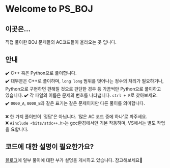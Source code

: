 # Welcome to PS_BOJ
## 이곳은...
직접 풀이한 BOJ 문제들의 AC코드들이 올라오는 곳 입니다.<br>

## 안내
✔️ C++ 혹은 Python으로 풀이합니다.<br>
✔️ 대부분은 C++로 풀이하며, `long long` 범위를 벗어나는 정수의 처리가 필요하거나, Python으로 구현하면 편해질 것으로 판단한 경우 등 가끔씩만 Python으로 풀이하고 있습니다.
✔️ 각 파일의 이름은 문제의 번호를 나타냅니다. `ctrl + F`로 찾아보세요.<br>
✔️ `0000_A`, `0000_B`과 같은 표기는 같은 문제이지만 다른 풀이를 의미합니다.<br>
<br>
❌ 한 가지 풀이만이 '정답'은 아닙니다. '많은 AC 코드 중에 하나'로 봐주세요.<br>
❌ `#include <bits/stdc++.h>`는 gcc환경에서만 기본 작동하며, VS에서는 별도 작업을 요합니다.<br>

## 코드에 대한 설명이 필요한가요?
[블로그](https://blog.naver.com/PostSearchList.nhn?SearchText=%EB%B0%B1%EC%A4%80&blogId=5755084)에 일부 풀이에 대한 부가 설명을 게시하고 있습니다. 참고해보세요🙂
